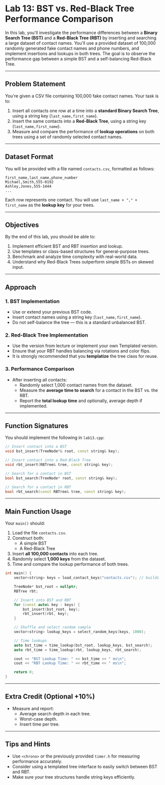 
# **Lab 13: BST vs. Red-Black Tree Performance Comparison**

In this lab, you'll investigate the performance differences between a **Binary Search Tree (BST)** and a **Red-Black Tree (RBT)** by inserting and searching a large dataset of contact names. You'll use a provided dataset of 100,000 randomly generated fake contact names and phone numbers, and implement insertions and lookups in both trees. The goal is to observe the performance gap between a simple BST and a self-balancing Red-Black Tree.

---

## **Problem Statement**

You're given a CSV file containing 100,000 fake contact names. Your task is to:

1. Insert all contacts one row at a time into a **standard Binary Search Tree**, using a string key (`last_name,first_name`).
2. Insert the same contacts into a **Red-Black Tree**, using a string key (`last_name,first_name`). 
3. Measure and compare the performance of **lookup operations** on both trees using a set of randomly selected contact names.

---

## **Dataset Format**

You will be provided with a file named `contacts.csv`, formatted as follows:

```
first_name,last_name,phone_number
Michael,Smith,555-0192
Ashley,Jones,555-1444
...
```

Each row represents one contact. You will use `last_name + "," + first_name` as the **lookup key** for your trees.

---

## **Objectives**

By the end of this lab, you should be able to:

1. Implement efficient BST and RBT insertion and lookup.
2. Use templates or class-based structures for general-purpose trees.
3. Benchmark and analyze time complexity with real-world data.
4. Understand why Red-Black Trees outperform simple BSTs on skewed input.

---

## **Approach**

### **1. BST Implementation**

- Use or extend your previous BST code.
- Insert contact names using a string key (`last_name,first_name`).
- Do not self-balance the tree — this is a standard unbalanced BST.

### **2. Red-Black Tree Implementation**

- Use the version from lecture or implement your own Templated version.
- Ensure that your RBT handles balancing via rotations and color flips.
- It is strongly recommended that you **templatize** the tree class for reuse.

### **3. Performance Comparison**

- After inserting all contacts:
  - Randomly select 1,000 contact names from the dataset.
  - Measure the **average time to search** for a contact in the BST vs. the RBT.
  - Report the **total lookup time** and optionally, average depth if implemented.

---

## **Function Signatures**

You should implement the following in `lab13.cpp`:

```cpp
// Insert contact into a BST
void bst_insert(TreeNode*& root, const string& key);

// Insert contact into a Red-Black Tree
void rbt_insert(RBTree& tree, const string& key);

// Search for a contact in BST
bool bst_search(TreeNode* root, const string& key);

// Search for a contact in RBT
bool rbt_search(const RBTree& tree, const string& key);
```

---

## **Main Function Usage**

Your `main()` should:

1. Load the file `contacts.csv`.
2. Construct both:
   - A simple BST
   - A Red-Black Tree
3. Insert **all 100,000 contacts** into each tree.
4. Randomly select **1,000 keys** from the dataset.
5. Time and compare the lookup performance of both trees.

```cpp
int main() {
    vector<string> keys = load_contact_keys("contacts.csv"); // builds "last,first" keys

    TreeNode* bst_root = nullptr;
    RBTree rbt;

    // Insert into BST and RBT
    for (const auto& key : keys) {
        bst_insert(bst_root, key);
        rbt_insert(rbt, key);
    }

    // Shuffle and select random sample
    vector<string> lookup_keys = select_random_keys(keys, 1000);

    // Time lookups
    auto bst_time = time_lookup(bst_root, lookup_keys, bst_search);
    auto rbt_time = time_lookup(rbt, lookup_keys, rbt_search);

    cout << "BST Lookup Time: " << bst_time << " ms\n";
    cout << "RBT Lookup Time: " << rbt_time << " ms\n";

    return 0;
}
```

---


## **Extra Credit (Optional +10%)**

- Measure and report:
  - Average search depth in each tree.
  - Worst-case depth.
  - Insert time per tree.

---

## **Tips and Hints**

- Use `<chrono>` or the previously provided `timer.h` for measuring performance accurately.
- Consider using a templated tree interface to easily switch between BST and RBT.
- Make sure your tree structures handle string keys efficiently.
